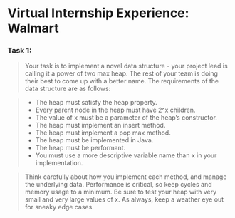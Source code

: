 # Virtual Internship Experience: Walmart

### Task 1: 
> Your task is to implement a novel data structure - your project lead is calling it a power of two max heap. The rest of your  team is doing their best to come up with a better name. The requirements of the data structure are as follows:

> - The heap must satisfy the heap property.
> - Every parent node in the heap must have 2^x children.
> - The value of x must be a parameter of the heap’s constructor.
> - The heap must implement an insert method.
> - The heap must implement a pop max method.
> - The heap must be implemented in Java.
> - The heap must be performant.
> - You must use a more descriptive variable name than x in your implementation.

> Think carefully about how you implement each method, and manage the underlying data. Performance is critical, so keep cycles and memory usage to a minimum. Be sure to test your heap with very small and very large values of x. As always, keep a weather eye out for sneaky edge cases.

